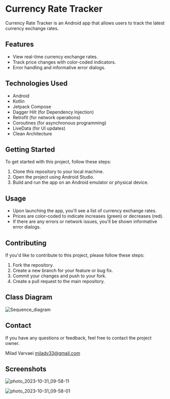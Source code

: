 # Currency Rate Tracker

Currency Rate Tracker is an Android app that allows users to track the latest currency exchange rates.

## Features

- View real-time currency exchange rates.
- Track price changes with color-coded indicators.
- Error handling and informative error dialogs.

## Technologies Used

- Android
- Kotlin
- Jetpack Compose
- Dagger Hilt (for Dependency Injection)
- Retrofit (for network operations)
- Coroutines (for asynchronous programming)
- LiveData (for UI updates)
- Clean Architecture

## Getting Started

To get started with this project, follow these steps:

1. Clone this repository to your local machine.
2. Open the project using Android Studio.
3. Build and run the app on an Android emulator or physical device.

## Usage

- Upon launching the app, you'll see a list of currency exchange rates.
- Prices are color-coded to indicate increases (green) or decreases (red).
- If there are any errors or network issues, you'll be shown informative error dialogs.

## Contributing

If you'd like to contribute to this project, please follow these steps:

1. Fork the repository.
2. Create a new branch for your feature or bug fix.
3. Commit your changes and push to your fork.
4. Create a pull request to the main repository.

## Class Diagram

![Sequence_diagram](https://github.com/miladmosavei/Currency-Rate-Tracker/assets/142112088/314b0477-a2e3-4286-9132-a639a1c5bfba)

## Contact

If you have any questions or feedback, feel free to contact the project owner.

Milad Varvaei
[miladv33@gmail.com](miladv33@gmail.com)

## Screenshots

![photo_2023-10-31_09-58-11](https://github.com/miladmosavei/Currency-Rate-Tracker/assets/142112088/897dee0e-1db2-4233-8771-d12a43c8c174)

![photo_2023-10-31_09-58-01](https://github.com/miladmosavei/Currency-Rate-Tracker/assets/142112088/69103a41-25ec-42b8-932e-effbe735716f)


